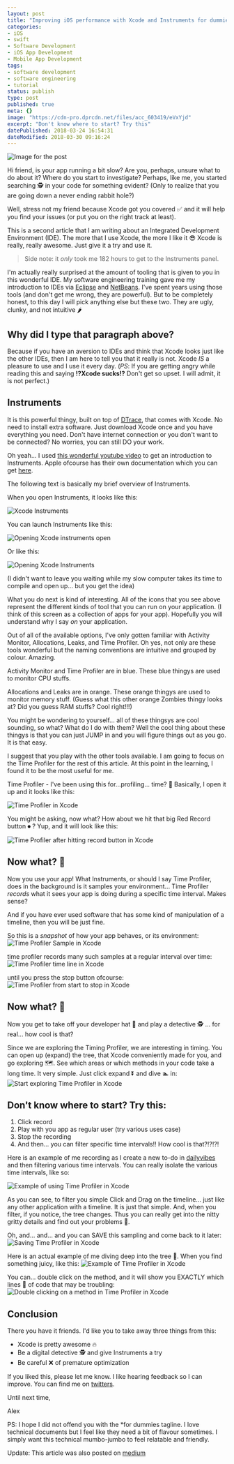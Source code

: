 ```yaml
---
layout: post
title: "Improving iOS performance with Xcode and Instruments for dummies"
categories:
- iOS
- swift
- Software Development
- iOS App Development
- Mobile App Development
tags:
- software development
- software engineering
- tutorial
status: publish
type: post
published: true
meta: {}
image: "https://cdn-pro.dprcdn.net/files/acc_603419/eVxYjd"
excerpt: "Don't know where to start? Try this"
datePublished: 2018-03-24 16:54:31
dateModified: 2018-03-30 09:16:24
---
```

![Image for the post](https://cdn-pro.dprcdn.net/files/acc_603419/eVxYjd)

Hi friend, is your app running a bit slow? Are you, perhaps, unsure what to do about it? Where do you start to investigate? Perhaps, like me, you started searching 🕵️‍️ in your code for something evident? (Only to realize that you are going down a never ending rabbit hole?)

Well, stress not my friend because Xcode got you covered ✅ and it will help you find your issues (or put you on the right track at least).

This is a second article that I am writing about an Integrated Development Environment (IDE). The more that I use Xcode, the more I like it 😎 Xcode is really, really awesome. Just give it a try and use it.

> Side note: it _only_ took me 182 hours to get to the Instruments panel.

I'm actually really surprised at the amount of tooling that is given to you in this wonderful IDE. My software engineering training gave me my introduction to IDEs via [Eclipse](https://www.eclipse.org/ide/) and [NetBeans](https://netbeans.org/). I've spent years using those tools (and don't get me wrong, they are powerful). But to be completely honest, to this day I will pick anything else but these two. They are ugly, clunky, and not intuitive 🌶

## Why did I type that paragraph above?

Because if you have an aversion to IDEs and think that Xcode looks just like the other IDEs, then I am here to tell you that it really is not. Xcode *IS* a pleasure to use and I use it every day. (_PS_: If you are getting angry while reading this and saying **!?Xcode sucks!?** Don't get so upset. I will admit, it is not perfect.)

## Instruments

It is this powerful thingy, built on top of [DTrace](https://en.wikipedia.org/wiki/DTrace), that comes with Xcode. No need to install extra software. Just download Xcode once and you have everything you need. Don't have internet connection or you don't want to be connected? No worries, you can still DO your work.

Oh yeah... I used [this wonderful youtube video](https://www.youtube.com/watch?v=s_SOYcYBnGU) to get an introduction to Instruments. Apple ofcourse has their own documentation which you can get [here](https://developer.apple.com/library/content/documentation/DeveloperTools/Conceptual/InstrumentsUserGuide/index.html).

The following text is basically my brief overview of Instruments.

When you open Instruments, it looks like this:

![Xcode Instruments](https://d.pr/i/c280xV+)

You can launch Instruments like this:

![Opening Xcode instruments open](https://d.pr/i/QiJqRR+)

Or like this:

![Opening Xcode Instruments](https://d.pr/i/PtBZgx+)

(I didn't want to leave you waiting while my slow computer takes its time to compile and open up... but you get the idea)

What you do next is kind of interesting. All of the icons that you see above represent the different kinds of tool that you can run on your application. (I think of this screen as a collection of apps for your app). Hopefully you will understand why I say *on* your application.

Out of all of the available options, I've only gotten familiar with Activity Monitor, Allocations, Leaks, and Time Profiler. Oh yes, not only are these tools wonderful but the naming conventions are intuitive and grouped by colour. Amazing.

Activity Monitor and Time Profiler are in blue. These blue thingys are used to monitor CPU stuffs.

Allocations and Leaks are in orange. These orange thingys are used to monitor memory stuff. (Guess what this other orange Zombies thingy looks at? Did you guess RAM stuffs? Cool right!!!)

You might be wondering to yourself... all of these thingsys are cool sounding, so what? What do I do with them? Well the cool thing about these thingys is that you can just JUMP in and you will figure things out as you go. It is that easy.

I suggest that you play with the other tools available. I am going to focus on the Time Profiler for the rest of this article. At this point in the learning, I found it to be the most useful for me.

Time Profiler - I've been using this for...profiling... time? 🤷‍ Basically, I open it up and it looks like this:

![Time Profiler in Xcode](https://d.pr/i/yRulLi+)

You might be asking, now what? How about we hit that big Red Record button ⏺ ? Yup, and it will look like this:

![Time Profiler after hitting record button in Xcode](https://d.pr/i/zElUrI+)

## Now what? 🤔

Now you use your app! What Instruments, or should I say Time Profiler, does in the background is it samples your environment... Time Profiler *records* what it sees your app is doing during a specific time interval. Makes sense?

And if you have ever used software that has some kind of manipulation of a timeline, then you will be just fine.

So this is a *snapshot* of how your app behaves, or its environment:
![Time Profiler Sample in Xcode](https://d.pr/i/GPnnjB+)

time profiler records many such samples at a regular interval over time:
![Time Profiler time line in Xcode](https://d.pr/i/cEMzNa+)

until you press the stop button ofcourse:
![Time Profiler from start to stop in Xcode](https://d.pr/i/A5InKH+)

## Now what? 🤔
Now you get to take off your developer hat 🎩 and play a detective 🕵️‍ ... for real... how cool is that?

Since we are exploring the Timing Profiler, we are interesting in timing. You can open up (expand) the tree, that Xcode conveniently made for you, and go exploring 🗺. See which areas or which methods in your code take a long time. It very simple. Just click expand ⏬ and dive 🏊‍ in:
![Start exploring Time Profiler in Xcode](https://d.pr/i/KohUC7+)

## Don't know where to start? Try this:

1. Click record
2. Play with you app as regular user (try various uses case)
3. Stop the recording
4. And then... you can filter specific time intervals!! How cool is that?!?!?!

Here is an example of me recording as I create a new to-do in [dailyvibes](https://dailyvibes.ca/) and then filtering various time intervals.
You can really isolate the various time intervals, like so:

![Example of using Time Profiler in Xcode](https://d.pr/i/MDyrNo+)

As you can see, to filter you simple Click and Drag on the timeline... just like any other application with a timeline. It is just that simple. And, when you filter, if you notice, the tree changes. Thus you can really get into the nitty gritty details and find out your problems 🚧.

Oh, and... and... and you can SAVE this sampling and come back to it later:
![Saving Time Profiler in Xcode](https://d.pr/i/QP4X3Z+)

Here is an actual example of me diving deep into the tree 🌲. When you find something juicy, like this:
![Example of Time Profiler in Xcode](https://d.pr/i/G4H042+)

You can... double click on the method, and it will show you EXACTLY which lines 👀 of code that may be troubling:
![Double clicking on a method in Time Profiler in Xcode](https://d.pr/i/IOa6qa+)

## Conclusion
There you have it friends. I'd like you to take away three things from this:

- Xcode is pretty awesome 🔥
- Be a digital detective 🕵️‍ and give Instruments a try
- Be careful ❌ of premature optimization

If you liked this, please let me know. I like hearing feedback so I can improve.
You can find me on [twitters](https://twitter.com/getaclue_1).

Until next time,

Alex

PS: I hope I did not offend you with the *for dummies tagline. I love technical documents but I feel like they need a bit of flavour sometimes. I simply want this technical mumbo-jumbo to feel relatable and friendly.

Update: This article was also posted on [medium](https://medium.com/@getaclue_1/improving-ios-performance-with-xcode-and-instruments-for-dummies-b42a731b5240)
